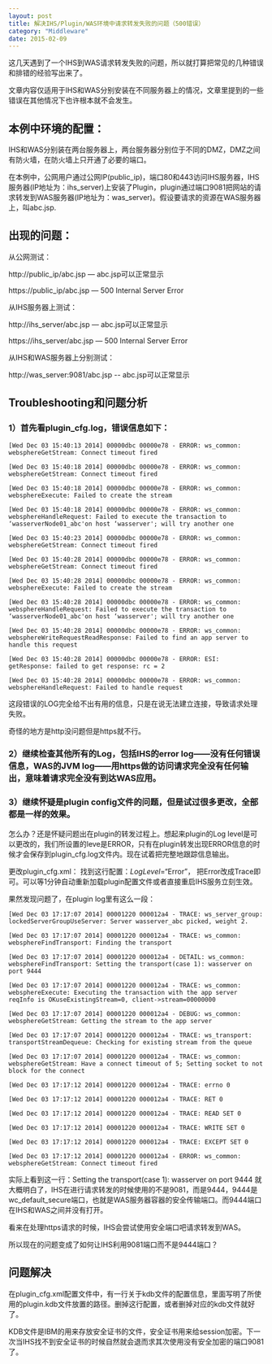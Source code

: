 ```yaml
---
layout: post
title: 解决IHS/Plugin/WAS环境中请求转发失败的问题（500错误）
category: "Middleware"
date: 2015-02-09
---
```


这几天遇到了一个IHS到WAS请求转发失败的问题，所以就打算把常见的几种错误和排错的经验写出来了。

文章内容仅适用于IHS和WAS分别安装在不同服务器上的情况，文章里提到的一些错误在其他情况下也许根本就不会发生。

  


## 本例中环境的配置：

IHS和WAS分别装在两台服务器上，两台服务器分别位于不同的DMZ，DMZ之间有防火墙，在防火墙上只开通了必要的端口。

在本例中，公网用户通过公网IP(public_ip)，端口80和443访问IHS服务器，IHS服务器(IP地址为：ihs_server)上安装了Plugin，plugin通过端口9081把网站的请求转发到WAS服务器(IP地址为：was_server)。假设要请求的资源在WAS服务器上，叫abc.jsp.

  

## 出现的问题：

从公网测试：

http://public_ip/abc.jsp — abc.jsp可以正常显示

https://public_ip/abc.jsp — 500 Internal Server Error

  


从IHS服务器上测试：

http://ihs_server/abc.jsp — abc.jsp可以正常显示

https://ihs_server/abc.jsp — 500 Internal Server Error

  


从IHS和WAS服务器上分别测试：

http://was_server:9081/abc.jsp -- abc.jsp可以正常显示

  


## Troubleshooting和问题分析


### 1）首先看plugin_cfg.log，错误信息如下：

```
[Wed Dec 03 15:40:13 2014] 00000dbc 00000e78 - ERROR: ws_common: websphereGetStream: Connect timeout fired

[Wed Dec 03 15:40:18 2014] 00000dbc 00000e78 - ERROR: ws_common: websphereGetStream: Connect timeout fired

[Wed Dec 03 15:40:18 2014] 00000dbc 00000e78 - ERROR: ws_common: websphereExecute: Failed to create the stream

[Wed Dec 03 15:40:18 2014] 00000dbc 00000e78 - ERROR: ws_common: websphereHandleRequest: Failed to execute the transaction to ‘wasserverNode01_abc'on host ‘wasserver'; will try another one

[Wed Dec 03 15:40:23 2014] 00000dbc 00000e78 - ERROR: ws_common: websphereGetStream: Connect timeout fired

[Wed Dec 03 15:40:28 2014] 00000dbc 00000e78 - ERROR: ws_common: websphereGetStream: Connect timeout fired

[Wed Dec 03 15:40:28 2014] 00000dbc 00000e78 - ERROR: ws_common: websphereExecute: Failed to create the stream

[Wed Dec 03 15:40:28 2014] 00000dbc 00000e78 - ERROR: ws_common: websphereHandleRequest: Failed to execute the transaction to ‘wasserverNode01_abc'on host ‘wasserver'; will try another one

[Wed Dec 03 15:40:28 2014] 00000dbc 00000e78 - ERROR: ws_common: websphereWriteRequestReadResponse: Failed to find an app server to handle this request

[Wed Dec 03 15:40:28 2014] 00000dbc 00000e78 - ERROR: ESI: getResponse: failed to get response: rc = 2

[Wed Dec 03 15:40:28 2014] 00000dbc 00000e78 - ERROR: ws_common: websphereHandleRequest: Failed to handle request
```
  


这段错误的LOG完全给不出有用的信息，只是在说无法建立连接，导致请求处理失败。

奇怪的地方是http没问题但是https就不行。

  


### 2）继续检查其他所有的Log，包括IHS的error log——没有任何错误信息，WAS的JVM log——用https做的访问请求完全没有任何输出，意味着请求完全没有到达WAS应用。


### 3）继续怀疑是plugin config文件的问题，但是试过很多更改，全部都是一样的效果。

  
怎么办？还是怀疑问题出在plugin的转发过程上。想起来plugin的Log level是可以更改的，我们所设置的leve是ERROR，只有在plugin转发出现ERROR信息的时候才会保存到plugin_cfg.log文件内。现在试着把完整地跟踪信息输出。


更改plugin_cfg.xml： 找到这行配置：_LogLevel_=“Error”， 把Error改成Trace即可。可以等1分钟自动重新加载plugin配置文件或者直接重启IHS服务立刻生效。


果然发现问题了，在plugin log里有这么一段：

  

```
[Wed Dec 03 17:17:07 2014] 00001220 000012a4 - TRACE: ws_server_group: lockedServerGroupUseServer: Server wasserver_abc picked, weight 2.

[Wed Dec 03 17:17:07 2014] 00001220 000012a4 - TRACE: ws_common: websphereFindTransport: Finding the transport

[Wed Dec 03 17:17:07 2014] 00001220 000012a4 - DETAIL: ws_common: websphereFindTransport: Setting the transport(case 1): wasserver on port 9444

[Wed Dec 03 17:17:07 2014] 00001220 000012a4 - TRACE: ws_common: websphereExecute: Executing the transaction with the app server reqInfo is OKuseExistingStream=0, client->stream=00000000

[Wed Dec 03 17:17:07 2014] 00001220 000012a4 - DEBUG: ws_common: websphereGetStream: Getting the stream to the app server

[Wed Dec 03 17:17:07 2014] 00001220 000012a4 - TRACE: ws_transport: transportStreamDequeue: Checking for existing stream from the queue

[Wed Dec 03 17:17:07 2014] 00001220 000012a4 - TRACE: ws_common: websphereGetStream: Have a connect timeout of 5; Setting socket to not block for the connect

[Wed Dec 03 17:17:12 2014] 00001220 000012a4 - TRACE: errno 0

[Wed Dec 03 17:17:12 2014] 00001220 000012a4 - TRACE: RET 0

[Wed Dec 03 17:17:12 2014] 00001220 000012a4 - TRACE: READ SET 0

[Wed Dec 03 17:17:12 2014] 00001220 000012a4 - TRACE: WRITE SET 0

[Wed Dec 03 17:17:12 2014] 00001220 000012a4 - TRACE: EXCEPT SET 0

[Wed Dec 03 17:17:12 2014] 00001220 000012a4 - ERROR: ws_common: websphereGetStream: Connect timeout fired
```
  

实际上看到这一行：Setting the transport(case 1): wasserver on port 9444 就大概明白了，IHS在进行请求转发的时候使用的不是9081，而是9444，9444是wc_default_secure端口，也就是WAS服务器容器的安全传输端口。而9444端口在IHS和WAS之间并没有打开。

  
看来在处理https请求的时候，IHS会尝试使用安全端口吧请求转发到WAS。


所以现在的问题变成了如何让IHS利用9081端口而不是9444端口？



## 问题解决

在plugin_cfg.xml配置文件中，有一行关于kdb文件的配置信息，里面写明了所使用的plugin.kdb文件放置的路径。删掉这行配置，或者删掉对应的kdb文件就好了。


KDB文件是IBM的用来存放安全证书的文件，安全证书用来给session加密。下一次当IHS找不到安全证书的时候自然就会退而求其次使用没有安全加密的端口9081了。
